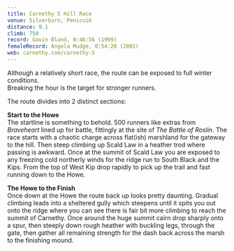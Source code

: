 ```yaml
---
title: Carnethy 5 Hill Race
venue: Silverburn, Penicuik
distance: 9.1
climb: 750
record: Gavin Bland, 0:46:56 (1999)
femaleRecord: Angela Mudge, 0:54:20 (2002)
web: carnethy.com/carnethy-5
---
```

Although a relatively short race, the route can be exposed to full winter conditions.  
Breaking the hour is the target for stronger runners.

The route divides into 2 distinct sections:

**Start to the Howe**  
The startline is something to behold. 500 runners like extras from _Braveheart_ lined up for battle, fittingly at the site of _The Battle of Roslin_. The race starts with a chaotic charge across flat(ish) marshland for the gateway to the hill. Then steep climbing up Scald Law in a heather trod where passing is awkward. Once at the summit of Scald Law you are exposed to any freezing cold northerly winds for the ridge run to South Black and the Kips. From the top of West Kip drop rapidly to pick up the trail and fast running down to the Howe.

**The Howe to the Finish**  
Once down at the Howe the route back up looks pretty daunting. Gradual climbing leads into a sheltered gully which steepens until it spits you out onto the ridge where you can see there is fair bit more climbing to reach the summit of Carnethy. Once around the huge summit cairn drop sharply onto a spur, then steeply down rough heather with buckling legs, through the gate, then gather all remaining strength for the dash back across the marsh to the finishing mound.